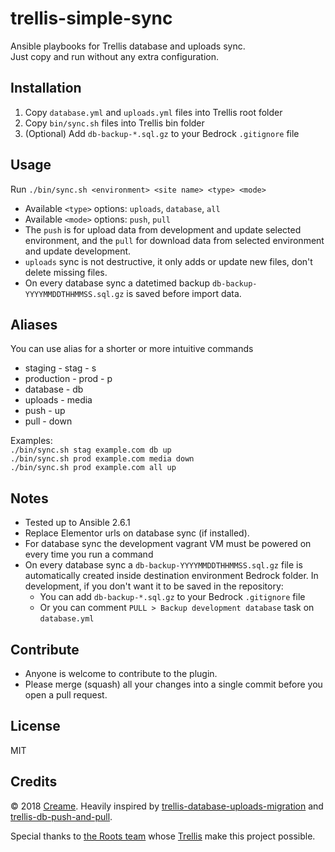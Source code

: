 # trellis-simple-sync
Ansible playbooks for Trellis database and uploads sync.\
Just copy and run without any extra configuration.

## Installation
1. Copy `database.yml` and `uploads.yml` files into Trellis root folder
2. Copy `bin/sync.sh` files into Trellis bin folder
3. (Optional) Add `db-backup-*.sql.gz` to your Bedrock `.gitignore` file

## Usage
Run `./bin/sync.sh <environment> <site name> <type> <mode>`

* Available `<type>` options: `uploads`, `database`, `all`
* Available `<mode>` options: `push`, `pull`
* The `push` is for upload data from development and update selected environment, and the `pull` for download data from selected environment and update development.
* `uploads` sync is not destructive, it only adds or update new files, don't delete missing files.
* On every database sync a datetimed backup `db-backup-YYYYMMDDTHHMMSS.sql.gz` is saved before import data.

## Aliases
You can use alias for a shorter or more intuitive commands

* staging - stag - s
* production - prod - p
* database - db
* uploads - media
* push - up
* pull - down

Examples:\
`./bin/sync.sh stag example.com db up`\
`./bin/sync.sh prod example.com media down`\
`./bin/sync.sh prod example.com all up`

## Notes
* Tested up to Ansible 2.6.1
* Replace Elementor urls on database sync (if installed).
* For database sync the development vagrant VM must be powered on every time you run a command
* On every database sync a `db-backup-YYYYMMDDTHHMMSS.sql.gz` file is automatically created inside destination environment Bedrock folder. In development, if you don't want it to be saved in the repository:
    * You can add `db-backup-*.sql.gz` to your Bedrock `.gitignore` file
    * Or you can comment `PULL > Backup development database` task on `database.yml`

## Contribute
* Anyone is welcome to contribute to the plugin.
* Please merge (squash) all your changes into a single commit before you open a pull request.

## License
MIT

## Credits
© 2018 [Creame](https://crea.me).
Heavily inspired by [trellis-database-uploads-migration](https://github.com/valentinocossar/trellis-database-uploads-migration) and [trellis-db-push-and-pull](https://github.com/hamedb89/trellis-db-push-and-pull).

Special thanks to [the Roots team](https://roots.io/about/) whose [Trellis](https://github.com/roots/trellis) make this project possible.
